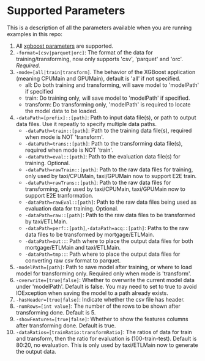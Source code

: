 Supported Parameters
============================

This is a description of all the parameters available when you are running examples in this repo:

1. All [xgboost parameters](https://xgboost.readthedocs.io/en/latest/parameter.html) are supported.
2. `-format=[csv|parquet|orc]`: The format of the data for training/transforming, now only supports 'csv', 'parquet' and 'orc'. *Required*.
3. `-mode=[all|train|transform]`. The behavior of the XGBoost application (meaning CPUMain and GPUMain), default is 'all' if not specified.
   * all: Do both training and transforming, will save model to 'modelPath' if specified
   * train: Do training only, will save model to 'modelPath' if specified.
   * transform: Do transforming only, 'modelPath' is required to locate the model data to be loaded.
4. `-dataPath=[prefix]::[path]`: Path to input data file(s), or path to output data files. Use it repeatly to specify multiple data paths.
   * `-dataPath=train::[path]`: Path to the training data file(s), required when mode is NOT 'transform'.
   * `-dataPath=trans::[path]`: Path to the transforming data file(s), required when mode is NOT 'train'.
   * `-dataPath=eval::[path]`: Path to the evaluation data file(s) for training. Optional.
   * `-dataPath=rawTrain::[path]`: Path to the raw data files for training, only used by taxi/CPUMain, taxi/GPUMain now to support E2E train.
   * `-dataPath=rawTrans::[path]`: Path to the raw data files for transforming, only used by taxi/CPUMain, taxi/GPUMain now to support E2E tranformation.
   * `-dataPath=rawEval::[path]`: Path to the raw data files being used as evaluation data for training. Optional.
   * `-dataPath=raw::[path]`: Path to the raw data files to be transformed by taxi/ETLMain.
   * `-dataPath=perf::[path]`,`-dataPath=acq::[path]`: Paths to the raw data files to be transformed by mortgage/ETLMain.
   * `-dataPath=out::`: Path where to place the output data files for both mortgage/ETLMain and taxi/ETLMain.
   * `-dataPath=tmp::`: Path where to place the output data files for converting raw csv format to parquet.
5. `-modelPath=[path]`: Path to save model after training, or where to load model for transforming only. Required only when mode is 'transform'.
6. `-overwrite=[true|false]`: Whether to overwrite the current model data under 'modelPath'. Default is false. You may need to set to true to avoid IOException when saving the model to a path already exists.
7. `-hasHeader=[true|false]`: Indicate whether the csv file has header.
8. `-numRows=[int value]`: The number of the rows to be shown after transforming done. Default is 5.
9. `-showFeatures=[true|false]`: Whether to show the features columns after transforming done. Default is true.
10. `-dataRatios=[trainRatio:transformRatio]`: The ratios of data for train and transform, then the ratio for evaluation is (100-train-test). Default is 80:20, no evaluation. This is only used by taxi/ETLMain now to generate the output data.

